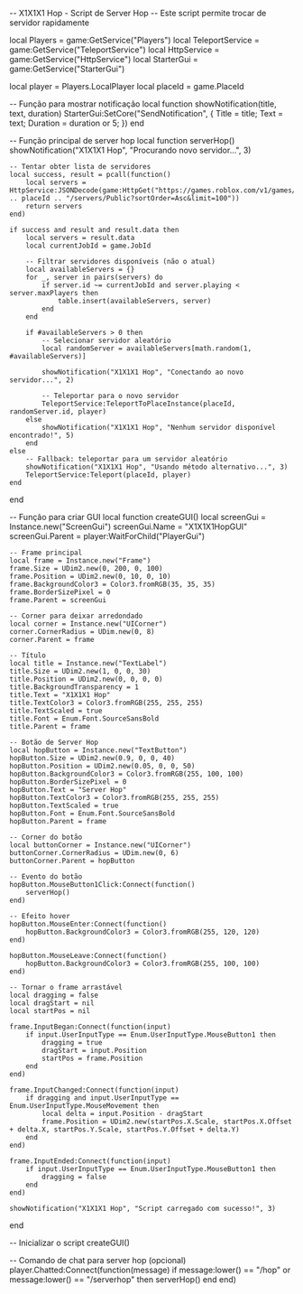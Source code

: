 -- X1X1X1 Hop - Script de Server Hop
-- Este script permite trocar de servidor rapidamente

local Players = game:GetService("Players")
local TeleportService = game:GetService("TeleportService")
local HttpService = game:GetService("HttpService")
local StarterGui = game:GetService("StarterGui")

local player = Players.LocalPlayer
local placeId = game.PlaceId

-- Função para mostrar notificação
local function showNotification(title, text, duration)
    StarterGui:SetCore("SendNotification", {
        Title = title;
        Text = text;
        Duration = duration or 5;
    })
end

-- Função principal de server hop
local function serverHop()
    showNotification("X1X1X1 Hop", "Procurando novo servidor...", 3)
    
    -- Tentar obter lista de servidores
    local success, result = pcall(function()
        local servers = HttpService:JSONDecode(game:HttpGet("https://games.roblox.com/v1/games/" .. placeId .. "/servers/Public?sortOrder=Asc&limit=100"))
        return servers
    end)
    
    if success and result and result.data then
        local servers = result.data
        local currentJobId = game.JobId
        
        -- Filtrar servidores disponíveis (não o atual)
        local availableServers = {}
        for _, server in pairs(servers) do
            if server.id ~= currentJobId and server.playing < server.maxPlayers then
                table.insert(availableServers, server)
            end
        end
        
        if #availableServers > 0 then
            -- Selecionar servidor aleatório
            local randomServer = availableServers[math.random(1, #availableServers)]
            
            showNotification("X1X1X1 Hop", "Conectando ao novo servidor...", 2)
            
            -- Teleportar para o novo servidor
            TeleportService:TeleportToPlaceInstance(placeId, randomServer.id, player)
        else
            showNotification("X1X1X1 Hop", "Nenhum servidor disponível encontrado!", 5)
        end
    else
        -- Fallback: teleportar para um servidor aleatório
        showNotification("X1X1X1 Hop", "Usando método alternativo...", 3)
        TeleportService:Teleport(placeId, player)
    end
end

-- Função para criar GUI
local function createGUI()
    local screenGui = Instance.new("ScreenGui")
    screenGui.Name = "X1X1X1HopGUI"
    screenGui.Parent = player:WaitForChild("PlayerGui")
    
    -- Frame principal
    local frame = Instance.new("Frame")
    frame.Size = UDim2.new(0, 200, 0, 100)
    frame.Position = UDim2.new(0, 10, 0, 10)
    frame.BackgroundColor3 = Color3.fromRGB(35, 35, 35)
    frame.BorderSizePixel = 0
    frame.Parent = screenGui
    
    -- Corner para deixar arredondado
    local corner = Instance.new("UICorner")
    corner.CornerRadius = UDim.new(0, 8)
    corner.Parent = frame
    
    -- Título
    local title = Instance.new("TextLabel")
    title.Size = UDim2.new(1, 0, 0, 30)
    title.Position = UDim2.new(0, 0, 0, 0)
    title.BackgroundTransparency = 1
    title.Text = "X1X1X1 Hop"
    title.TextColor3 = Color3.fromRGB(255, 255, 255)
    title.TextScaled = true
    title.Font = Enum.Font.SourceSansBold
    title.Parent = frame
    
    -- Botão de Server Hop
    local hopButton = Instance.new("TextButton")
    hopButton.Size = UDim2.new(0.9, 0, 0, 40)
    hopButton.Position = UDim2.new(0.05, 0, 0, 50)
    hopButton.BackgroundColor3 = Color3.fromRGB(255, 100, 100)
    hopButton.BorderSizePixel = 0
    hopButton.Text = "Server Hop"
    hopButton.TextColor3 = Color3.fromRGB(255, 255, 255)
    hopButton.TextScaled = true
    hopButton.Font = Enum.Font.SourceSansBold
    hopButton.Parent = frame
    
    -- Corner do botão
    local buttonCorner = Instance.new("UICorner")
    buttonCorner.CornerRadius = UDim.new(0, 6)
    buttonCorner.Parent = hopButton
    
    -- Evento do botão
    hopButton.MouseButton1Click:Connect(function()
        serverHop()
    end)
    
    -- Efeito hover
    hopButton.MouseEnter:Connect(function()
        hopButton.BackgroundColor3 = Color3.fromRGB(255, 120, 120)
    end)
    
    hopButton.MouseLeave:Connect(function()
        hopButton.BackgroundColor3 = Color3.fromRGB(255, 100, 100)
    end)
    
    -- Tornar o frame arrastável
    local dragging = false
    local dragStart = nil
    local startPos = nil
    
    frame.InputBegan:Connect(function(input)
        if input.UserInputType == Enum.UserInputType.MouseButton1 then
            dragging = true
            dragStart = input.Position
            startPos = frame.Position
        end
    end)
    
    frame.InputChanged:Connect(function(input)
        if dragging and input.UserInputType == Enum.UserInputType.MouseMovement then
            local delta = input.Position - dragStart
            frame.Position = UDim2.new(startPos.X.Scale, startPos.X.Offset + delta.X, startPos.Y.Scale, startPos.Y.Offset + delta.Y)
        end
    end)
    
    frame.InputEnded:Connect(function(input)
        if input.UserInputType == Enum.UserInputType.MouseButton1 then
            dragging = false
        end
    end)
    
    showNotification("X1X1X1 Hop", "Script carregado com sucesso!", 3)
end

-- Inicializar o script
createGUI()

-- Comando de chat para server hop (opcional)
player.Chatted:Connect(function(message)
    if message:lower() == "/hop" or message:lower() == "/serverhop" then
        serverHop()
    end
end)
